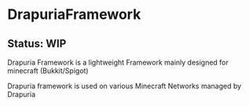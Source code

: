 # DrapuriaFramework

## Status: WIP

Drapuria Framework is a lightweight Framework mainly designed for minecraft (Bukkit/Spigot)

Drapuria framework is used on various Minecraft Networks managed by Drapuria
